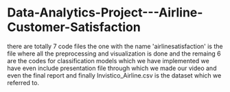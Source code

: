 # Data-Analytics-Project---Airline-Customer-Satisfaction
there are totally 7 code files 
the one with the name 'airlinesatisfaction' is the file where all the preprocessing and visualization is done
and the remaing 6 are the codes for classification models which we have implemented 
we have even include presentation file through which we made our video and even the final report
and finally Invistico_Airline.csv is the dataset which we referred to.
